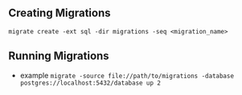 ## Creating Migrations
`migrate create -ext sql -dir migrations -seq <migration_name>`

## Running Migrations
- example
`migrate -source file://path/to/migrations -database postgres://localhost:5432/database up 2`

